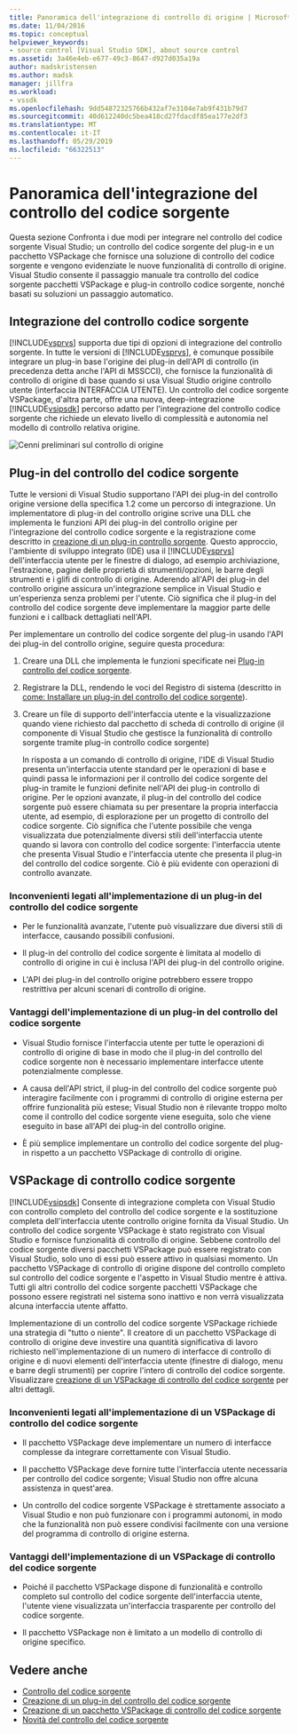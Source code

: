 ```yaml
---
title: Panoramica dell'integrazione di controllo di origine | Microsoft Docs
ms.date: 11/04/2016
ms.topic: conceptual
helpviewer_keywords:
- source control [Visual Studio SDK], about source control
ms.assetid: 3a46e4eb-e677-49c3-8647-d927d035a19a
author: madskristensen
ms.author: madsk
manager: jillfra
ms.workload:
- vssdk
ms.openlocfilehash: 9dd54872325766b432af7e3104e7ab9f431b79d7
ms.sourcegitcommit: 40d612240dc5bea418cd27fdacdf85ea177e2df3
ms.translationtype: MT
ms.contentlocale: it-IT
ms.lasthandoff: 05/29/2019
ms.locfileid: "66322513"
---
```

# <a name="source-control-integration-overview"></a>Panoramica dell'integrazione del controllo del codice sorgente
Questa sezione Confronta i due modi per integrare nel controllo del codice sorgente Visual Studio; un controllo del codice sorgente del plug-in e un pacchetto VSPackage che fornisce una soluzione di controllo del codice sorgente e vengono evidenziate le nuove funzionalità di controllo di origine. Visual Studio consente il passaggio manuale tra controllo del codice sorgente pacchetti VSPackage e plug-in controllo codice sorgente, nonché basati su soluzioni un passaggio automatico.

## <a name="source-control-integration"></a>Integrazione del controllo codice sorgente
 [!INCLUDE[vsprvs](../../code-quality/includes/vsprvs_md.md)] supporta due tipi di opzioni di integrazione del controllo sorgente. In tutte le versioni di [!INCLUDE[vsprvs](../../code-quality/includes/vsprvs_md.md)], è comunque possibile integrare un plug-in base l'origine dei plug-in dell'API di controllo (in precedenza detta anche l'API di MSSCCI), che fornisce la funzionalità di controllo di origine di base quando si usa Visual Studio origine controllo utente (interfaccia INTERFACCIA UTENTE). Un controllo del codice sorgente VSPackage, d'altra parte, offre una nuova, deep-integrazione [!INCLUDE[vsipsdk](../../extensibility/includes/vsipsdk_md.md)] percorso adatto per l'integrazione del controllo codice sorgente che richiede un elevato livello di complessità e autonomia nel modello di controllo relativa origine.

 ![Cenni preliminari sul controllo di origine](../../extensibility/internals/media/sourcectnrloverview.gif "SourceCtnrlOverview")

## <a name="source-control-plug-in"></a>Plug-in del controllo del codice sorgente
 Tutte le versioni di Visual Studio supportano l'API dei plug-in del controllo origine versione della specifica 1.2 come un percorso di integrazione. Un implementatore di plug-in del controllo origine scrive una DLL che implementa le funzioni API dei plug-in del controllo origine per l'integrazione del controllo codice sorgente e la registrazione come descritto in [creazione di un plug-in controllo sorgente](../../extensibility/internals/creating-a-source-control-plug-in.md). Questo approccio, l'ambiente di sviluppo integrato (IDE) usa il [!INCLUDE[vsprvs](../../code-quality/includes/vsprvs_md.md)] dell'interfaccia utente per le finestre di dialogo, ad esempio archiviazione, l'estrazione, pagine delle proprietà di strumenti/opzioni, le barre degli strumenti e i glifi di controllo di origine. Aderendo all'API dei plug-in del controllo origine assicura un'integrazione semplice in Visual Studio e un'esperienza senza problemi per l'utente. Ciò significa che il plug-in del controllo del codice sorgente deve implementare la maggior parte delle funzioni e i callback dettagliati nell'API.

 Per implementare un controllo del codice sorgente del plug-in usando l'API dei plug-in del controllo origine, seguire questa procedura:

1. Creare una DLL che implementa le funzioni specificate nei [Plug-in controllo del codice sorgente](../../extensibility/source-control-plug-ins.md).

2. Registrare la DLL, rendendo le voci del Registro di sistema (descritto in [come: Installare un plug-in del controllo del codice sorgente](../../extensibility/internals/how-to-install-a-source-control-plug-in.md)).

3. Creare un file di supporto dell'interfaccia utente e la visualizzazione quando viene richiesto dal pacchetto di scheda di controllo di origine (il componente di Visual Studio che gestisce la funzionalità di controllo sorgente tramite plug-in controllo codice sorgente)

   In risposta a un comando di controllo di origine, l'IDE di Visual Studio presenta un'interfaccia utente standard per le operazioni di base e quindi passa le informazioni per il controllo del codice sorgente del plug-in tramite le funzioni definite nell'API dei plug-in controllo di origine. Per le opzioni avanzate, il plug-in del controllo del codice sorgente può essere chiamata su per presentare la propria interfaccia utente, ad esempio, di esplorazione per un progetto di controllo del codice sorgente. Ciò significa che l'utente possibile che venga visualizzata due potenzialmente diversi stili dell'interfaccia utente quando si lavora con controllo del codice sorgente: l'interfaccia utente che presenta Visual Studio e l'interfaccia utente che presenta il plug-in del controllo del codice sorgente. Ciò è più evidente con operazioni di controllo avanzate.

### <a name="drawbacks-to-implementing-a-source-control-plug-in"></a>Inconvenienti legati all'implementazione di un plug-in del controllo del codice sorgente

- Per le funzionalità avanzate, l'utente può visualizzare due diversi stili di interfacce, causando possibili confusioni.

- Il plug-in del controllo del codice sorgente è limitata al modello di controllo di origine in cui è inclusa l'API dei plug-in del controllo origine.

- L'API dei plug-in del controllo origine potrebbero essere troppo restrittiva per alcuni scenari di controllo di origine.

### <a name="advantages-to-implementing-a-source-control-plug-in"></a>Vantaggi dell'implementazione di un plug-in del controllo del codice sorgente

- Visual Studio fornisce l'interfaccia utente per tutte le operazioni di controllo di origine di base in modo che il plug-in del controllo del codice sorgente non è necessario implementare interfacce utente potenzialmente complesse.

- A causa dell'API strict, il plug-in del controllo del codice sorgente può interagire facilmente con i programmi di controllo di origine esterna per offrire funzionalità più estese; Visual Studio non è rilevante troppo molto come il controllo del codice sorgente viene eseguita, solo che viene eseguito in base all'API dei plug-in del controllo origine.

- È più semplice implementare un controllo del codice sorgente del plug-in rispetto a un pacchetto VSPackage di controllo di origine.

## <a name="source-control-vspackage"></a>VSPackage di controllo codice sorgente
 [!INCLUDE[vsipsdk](../../extensibility/includes/vsipsdk_md.md)] Consente di integrazione completa con Visual Studio con controllo completo del controllo del codice sorgente e la sostituzione completa dell'interfaccia utente controllo origine fornita da Visual Studio. Un controllo del codice sorgente VSPackage è stato registrato con Visual Studio e fornisce funzionalità di controllo di origine. Sebbene controllo del codice sorgente diversi pacchetti VSPackage può essere registrato con Visual Studio, solo uno di essi può essere attivo in qualsiasi momento. Un pacchetto VSPackage di controllo di origine dispone del controllo completo sul controllo del codice sorgente e l'aspetto in Visual Studio mentre è attiva. Tutti gli altri controllo del codice sorgente pacchetti VSPackage che possono essere registrati nel sistema sono inattivo e non verrà visualizzata alcuna interfaccia utente affatto.

 Implementazione di un controllo del codice sorgente VSPackage richiede una strategia di "tutto o niente". Il creatore di un pacchetto VSPackage di controllo di origine deve investire una quantità significativa di lavoro richiesto nell'implementazione di un numero di interfacce di controllo di origine e di nuovi elementi dell'interfaccia utente (finestre di dialogo, menu e barre degli strumenti) per coprire l'intero di controllo del codice sorgente. Visualizzare [creazione di un VSPackage di controllo del codice sorgente](../../extensibility/internals/creating-a-source-control-vspackage.md) per altri dettagli.

### <a name="drawbacks-to-implementing-a-source-control-vspackage"></a>Inconvenienti legati all'implementazione di un VSPackage di controllo del codice sorgente

- Il pacchetto VSPackage deve implementare un numero di interfacce complesse da integrare correttamente con Visual Studio.

- Il pacchetto VSPackage deve fornire tutte l'interfaccia utente necessaria per controllo del codice sorgente; Visual Studio non offre alcuna assistenza in quest'area.

- Un controllo del codice sorgente VSPackage è strettamente associato a Visual Studio e non può funzionare con i programmi autonomi, in modo che la funzionalità non può essere condivisi facilmente con una versione del programma di controllo di origine esterna.

### <a name="advantages-to-implementing-a-source-control-vspackage"></a>Vantaggi dell'implementazione di un VSPackage di controllo del codice sorgente

- Poiché il pacchetto VSPackage dispone di funzionalità e controllo completo sul controllo del codice sorgente dell'interfaccia utente, l'utente viene visualizzata un'interfaccia trasparente per controllo del codice sorgente.

- Il pacchetto VSPackage non è limitato a un modello di controllo di origine specifico.

## <a name="see-also"></a>Vedere anche
- [Controllo del codice sorgente](../../extensibility/internals/source-control.md)
- [Creazione di un plug-in del controllo del codice sorgente](../../extensibility/internals/creating-a-source-control-plug-in.md)
- [Creazione di un pacchetto VSPackage di controllo del codice sorgente](../../extensibility/internals/creating-a-source-control-vspackage.md)
- [Novità del controllo del codice sorgente](../../extensibility/internals/what-s-new-in-source-control.md)